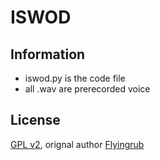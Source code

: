 # ISWOD

## Information
* iswod.py is the code file
* all .wav are prerecorded voice

## License

[GPL v2](https://www.gnu.org/licenses/gpl-2.0.txt), orignal author [Flyingrub](https://github.com/flyingrub)
